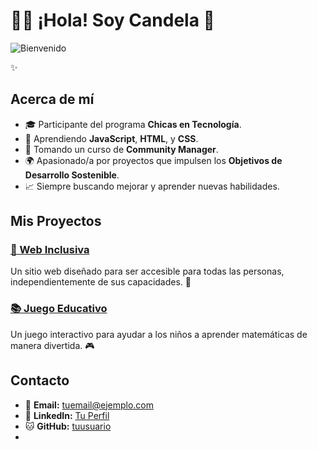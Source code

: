 # 👩‍💻 ¡Hola! Soy Candela 🌸

![Bienvenido](https://via.placeholder.com/800x200?text=Hola,+Soy+%5BTu+Candela%5D)

✨

## Acerca de mí

- 🎓 Participante del programa **Chicas en Tecnología**.
- 🔧 Aprendiendo **JavaScript**, **HTML**, y **CSS**.
- 📖 Tomando un curso de **Community Manager**.
- 🌍 Apasionado/a por proyectos que impulsen los **Objetivos de Desarrollo Sostenible**.
- 📈 Siempre buscando mejorar y aprender nuevas habilidades.

## Mis Proyectos

### [🌸 Web Inclusiva](https://github.com/tuusuario/web-inclusiva)
Un sitio web diseñado para ser accesible para todas las personas, independientemente de sus capacidades. 🧡

### [📚 Juego Educativo](https://github.com/tuusuario/juego-educativo)
Un juego interactivo para ayudar a los niños a aprender matemáticas de manera divertida. 🎮

## Contacto

- 📧 **Email:** [tuemail@ejemplo.com](mailto:tuemail@ejemplo.com)
- 💼 **LinkedIn:** [Tu Perfil](https://www.linkedin.com/in/tuusuario)
- 🐱 **GitHub:** [tuusuario](https://github.com/tuusuario)
- 
